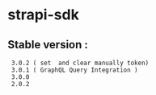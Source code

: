 # strapi-sdk

## Stable version :

```
 3.0.2 ( set  and clear manually token)
 3.0.1 ( GraphQL Query Integration )
 3.0.0
 2.0.2

```
